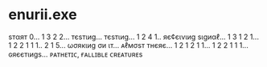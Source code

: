 # enurii.exe
ѕтαят 0... 1 3 2 2... тєѕтιиg... тєѕтιиg... 1 2 4 1.. яє¢єινιиg ѕιgиαℓ... 1 3 1 2 1... 1 2 2 1 1 1.. 2 1 5... ωσякιиg σи ιт... ᴀℓмσѕт тнєяє... 1 2 1 2 1 1... 1 2 2 1 1 1... ɢяєєтιиgѕ... ᴘᴀᴛʜᴇᴛɪᴄ, ғᴀʟʟɪʙʟᴇ ᴄʀᴇᴀᴛᴜʀᴇs
